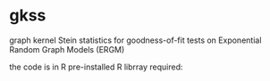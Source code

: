 # gkss
graph kernel Stein statistics for goodness-of-fit tests on Exponential Random Graph Models (ERGM)

the code is in R
pre-installed R librray required:
